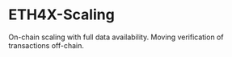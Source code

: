 # ETH4X-Scaling
On-chain scaling with full data availability. Moving verification of transactions off-chain.

